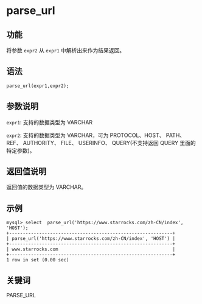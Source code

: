 # parse_url

## 功能

将参数 `expr2` 从 `expr1` 中解析出来作为结果返回。

## 语法

```Haskell
parse_url(expr1,expr2);
```

## 参数说明

`expr1`: 支持的数据类型为 VARCHAR

`expr2`: 支持的数据类型为 VARCHAR，可为 PROTOCOL、HOST、 PATH、 REF、 AUTHORITY、 FILE、 USERINFO、 QUERY(不支持返回 QUERY 里面的特定参数)。

## 返回值说明

返回值的数据类型为 VARCHAR。

## 示例

```Plain Text
mysql> select  parse_url('https://www.starrocks.com/zh-CN/index', 'HOST');
+------------------------------------------------------------+
| parse_url('https://www.starrocks.com/zh-CN/index', 'HOST') |
+------------------------------------------------------------+
| www.starrocks.com                                          |
+------------------------------------------------------------+
1 row in set (0.00 sec)
```

## 关键词

PARSE_URL
